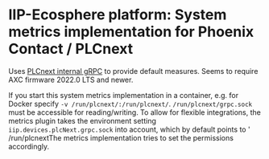 # IIP-Ecosphere platform: System metrics implementation for Phoenix Contact / PLCnext

Uses [PLCnext internal gRPC](https://www.plcnext.help/te/Service_Components/gRPC_Introduction.htm) to provide default measures. Seems to require AXC firmware 2022.0 LTS and newer.

If you start this system metrics implementation in a container, e.g. for Docker specify `-v /run/plcnext/:/run/plcnext/`. `/run/plcnext/grpc.sock` must be accessible for reading/writing. To allow for flexible integrations, the metrics plugin takes the environment setting `iip.devices.plcNext.grpc.sock` into account, which by default points to ' /run/plcnextThe metrics implementation tries to set the permissions accordingly.

